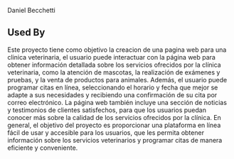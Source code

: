 Daniel Becchetti

## Used By

Este proyecto tiene como objetivo la creacion de una pagina web para una clinica veterinaria, el usuario puede interactuar con la página web para obtener información detallada sobre los servicios ofrecidos por la clínica veterinaria, como la atención de mascotas, la realización de exámenes y pruebas, y la venta de productos para animales. Además, el usuario puede programar citas en línea, seleccionando el horario y fecha que mejor se adapte a sus necesidades y recibiendo una confirmación de su cita por correo electrónico. La página web también incluye una sección de noticias y testimonios de clientes satisfechos, para que los usuarios puedan conocer más sobre la calidad de los servicios ofrecidos por la clínica. En general, el objetivo del proyecto es proporcionar una plataforma en línea fácil de usar y accesible para los usuarios, que les permita obtener información sobre los servicios veterinarios y programar citas de manera eficiente y conveniente.